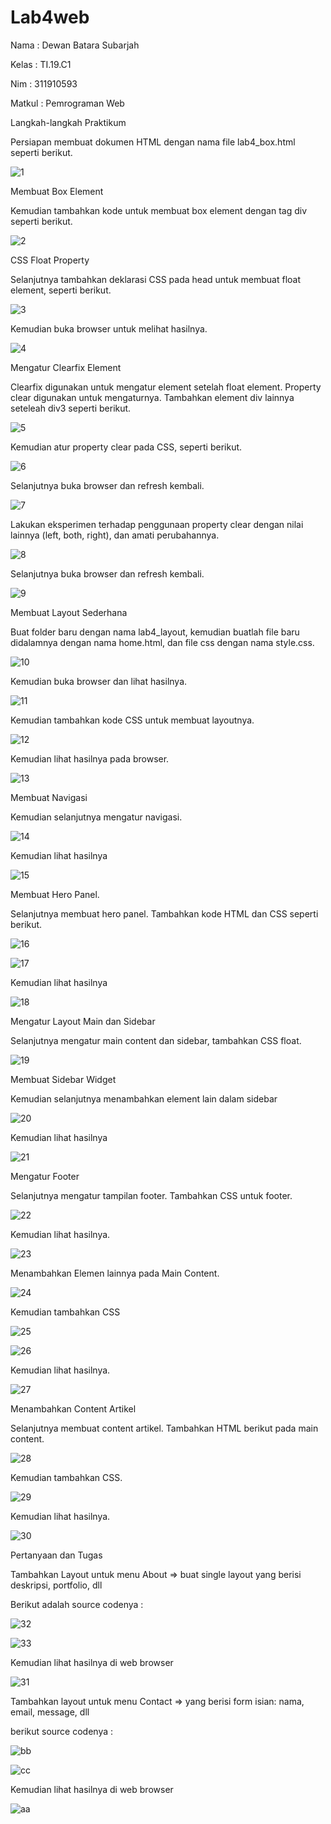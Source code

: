 
# Lab4web

Nama : Dewan Batara Subarjah 

Kelas : TI.19.C1

Nim : 311910593

Matkul : Pemrograman Web 

Langkah-langkah Praktikum

Persiapan membuat dokumen HTML dengan nama file lab4_box.html seperti berikut.

![1](https://user-images.githubusercontent.com/56387936/115856367-9a6e6180-a456-11eb-8405-e3d454f443c8.JPG)

Membuat Box Element

Kemudian tambahkan kode untuk membuat box element dengan tag div seperti berikut.

![2](https://user-images.githubusercontent.com/56387936/115856478-bf62d480-a456-11eb-9088-9ba463a441e2.JPG)

CSS Float Property

Selanjutnya tambahkan deklarasi CSS pada head untuk membuat float element, seperti berikut.

![3](https://user-images.githubusercontent.com/56387936/115856569-db667600-a456-11eb-9667-7abc65f4d9df.JPG)

Kemudian buka browser untuk melihat hasilnya.

![4](https://user-images.githubusercontent.com/56387936/115856650-f46f2700-a456-11eb-8f32-cb578342d528.JPG)

Mengatur Clearfix Element

Clearfix digunakan untuk mengatur element setelah float element. Property clear digunakan untuk mengaturnya. Tambahkan element div lainnya seteleah div3 seperti berikut.

![5](https://user-images.githubusercontent.com/56387936/115856791-1ec0e480-a457-11eb-94c7-906dc6c30f4f.JPG)

Kemudian atur property clear pada CSS, seperti berikut.

![6](https://user-images.githubusercontent.com/56387936/115856877-37c99580-a457-11eb-8321-1e2cd1691009.JPG)

Selanjutnya buka browser dan refresh kembali.

![7](https://user-images.githubusercontent.com/56387936/115856976-592a8180-a457-11eb-92cb-a76931b6e676.JPG)

Lakukan eksperimen terhadap penggunaan property clear dengan nilai lainnya (left, both, right), dan amati perubahannya.

![8](https://user-images.githubusercontent.com/56387936/115857137-870fc600-a457-11eb-9cbb-e0cfcd4c5462.JPG)

Selanjutnya buka browser dan refresh kembali.

![9](https://user-images.githubusercontent.com/56387936/115857232-a27ad100-a457-11eb-82f1-cfe9da81a6f3.JPG)

Membuat Layout Sederhana

Buat folder baru dengan nama lab4_layout, kemudian buatlah file baru didalamnya dengan nama home.html, dan file css dengan nama style.css.

![10](https://user-images.githubusercontent.com/56387936/115857717-377dca00-a458-11eb-9783-b6cf49ba8696.JPG)

Kemudian buka browser dan lihat hasilnya.

![11](https://user-images.githubusercontent.com/56387936/115857829-64ca7800-a458-11eb-82c1-d9646de6d78e.JPG)

Kemudian tambahkan kode CSS untuk membuat layoutnya.

![12](https://user-images.githubusercontent.com/56387936/115857878-7744b180-a458-11eb-8e76-309f3a2d7a6c.JPG)

Kemudian lihat hasilnya pada browser.

![13](https://user-images.githubusercontent.com/56387936/115857982-9ba08e00-a458-11eb-8679-1c05b6ac9196.JPG)

Membuat Navigasi

Kemudian selanjutnya mengatur navigasi.

![14](https://user-images.githubusercontent.com/56387936/115858092-bb37b680-a458-11eb-8fdc-794307e5e65a.JPG)

Kemudian lihat hasilnya

![15](https://user-images.githubusercontent.com/56387936/115858182-d7d3ee80-a458-11eb-83a3-fdbad1a166e1.JPG)

Membuat Hero Panel.

Selanjutnya membuat hero panel. Tambahkan kode HTML dan CSS seperti berikut.

![16](https://user-images.githubusercontent.com/56387936/115858278-f0440900-a458-11eb-9de9-0bda898bfc0d.JPG)

![17](https://user-images.githubusercontent.com/56387936/115858382-136eb880-a459-11eb-8ec9-86ce4ac96755.JPG)

Kemudian lihat hasilnya

![18](https://user-images.githubusercontent.com/56387936/115858446-297c7900-a459-11eb-8329-db7e67c343cc.JPG)

Mengatur Layout Main dan Sidebar

Selanjutnya mengatur main content dan sidebar, tambahkan CSS float.

![19](https://user-images.githubusercontent.com/56387936/115858583-5761bd80-a459-11eb-87e1-47079ac1dd37.JPG)

Membuat Sidebar Widget

Kemudian selanjutnya menambahkan element lain dalam sidebar

![20](https://user-images.githubusercontent.com/56387936/115858701-7b250380-a459-11eb-977e-c7815d4da609.JPG)

Kemudian lihat hasilnya

![21](https://user-images.githubusercontent.com/56387936/115858754-8bd57980-a459-11eb-89e9-10fc49324013.JPG)

Mengatur Footer

Selanjutnya mengatur tampilan footer. Tambahkan CSS untuk footer.

![22](https://user-images.githubusercontent.com/56387936/115858965-c4755300-a459-11eb-87b8-013580c6f5fe.JPG)

Kemudian lihat hasilnya.

![23](https://user-images.githubusercontent.com/56387936/115859022-d525c900-a459-11eb-9356-b0113b922e02.JPG)

Menambahkan Elemen lainnya pada Main Content.

![24](https://user-images.githubusercontent.com/56387936/115859077-e5d63f00-a459-11eb-87c7-9a525757cb21.JPG)

Kemudian tambahkan CSS

![25](https://user-images.githubusercontent.com/56387936/115859145-fab2d280-a459-11eb-93d3-b068ebc9981b.JPG)

![26](https://user-images.githubusercontent.com/56387936/115859177-030b0d80-a45a-11eb-9fb1-5b3e3a59f89f.JPG)

Kemudian lihat hasilnya.

![27](https://user-images.githubusercontent.com/56387936/115859295-32217f00-a45a-11eb-815a-bc06f6cb7d76.JPG)

Menambahkan Content Artikel

Selanjutnya membuat content artikel. Tambahkan HTML berikut pada main content.

![28](https://user-images.githubusercontent.com/56387936/115859357-4a919980-a45a-11eb-9a38-9491aec0ec09.JPG)

Kemudian tambahkan CSS.

![29](https://user-images.githubusercontent.com/56387936/115859458-6eed7600-a45a-11eb-9fe4-6b5f6aaf22af.JPG)

Kemudian lihat hasilnya.

![30](https://user-images.githubusercontent.com/56387936/115859503-7d3b9200-a45a-11eb-9a60-941e41ab5ea1.JPG)

Pertanyaan dan Tugas

Tambahkan Layout untuk menu About => buat single layout yang berisi deskripsi, portfolio, dll

Berikut adalah source codenya :

![32](https://user-images.githubusercontent.com/56387936/115879587-06ab8e00-a474-11eb-8065-a86d31cbd1b7.JPG)

![33](https://user-images.githubusercontent.com/56387936/115879608-0d3a0580-a474-11eb-9b5b-5ffb4ec5782d.JPG)

Kemudian lihat hasilnya di web browser

![31](https://user-images.githubusercontent.com/56387936/115879674-22af2f80-a474-11eb-9295-c4a50b45291e.JPG)

Tambahkan layout untuk menu Contact => yang berisi form isian: nama, email, message, dll

berikut source codenya :

![bb](https://user-images.githubusercontent.com/56387936/115882509-019c0e00-a477-11eb-91ec-03611405ce5d.JPG)

![cc](https://user-images.githubusercontent.com/56387936/115882565-111b5700-a477-11eb-86fe-010b779ddee3.JPG)

Kemudian lihat hasilnya di web browser

![aa](https://user-images.githubusercontent.com/56387936/115882668-2d1ef880-a477-11eb-8f07-af121a85433e.JPG)
